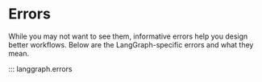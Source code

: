 # Errors

While you may not want to see them, informative errors help you design better workflows.
Below are the LangGraph-specific errors and what they mean.

::: langgraph.errors